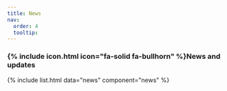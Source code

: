 ```yaml
---
title: News
nav:
  order: 4
  tooltip: 
---
```


<!--{% capture col1 %}-->
###  {% include icon.html icon="fa-solid fa-bullhorn" %}News and updates

{% include list.html data="news" component="news" %}

<!--{% endcapture %}-->

<!--{% include cols.html col1=col1%}-->

<!--{% include grid.html style="square" content=content %}-->
<!--{% include section.html dark=true %}-->
